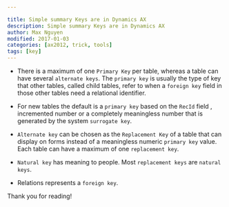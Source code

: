 ```yaml
---

title: Simple summary Keys are in Dynamics AX
description: Simple summary Keys are in Dynamics AX
author: Max Nguyen
modified: 2017-01-03
categories: [ax2012, trick, tools]
tags: [key]
---
```


* There is a maximum of one `Primary Key` per table, whereas a table can have several `alternate keys`. The `primary key` is usually the type of key that other tables, called child tables, refer to when a `foreign key` field in those other tables need a relational identifier.

* For new tables the default is a `primary key` based on the `RecId` field , incremented number or a completely meaningless number that is generated by the system `surrogate key`.

* `Alternate key` can be chosen as the `Replacement Key` of a table that can display on forms instead of a meaningless numeric `primary key` value. Each table can have a maximum of one `replacement key`.

* `Natural key` has meaning to people. Most `replacement keys` are `natural keys`.

* Relations represents a `foreign key`.

Thank you for reading!
